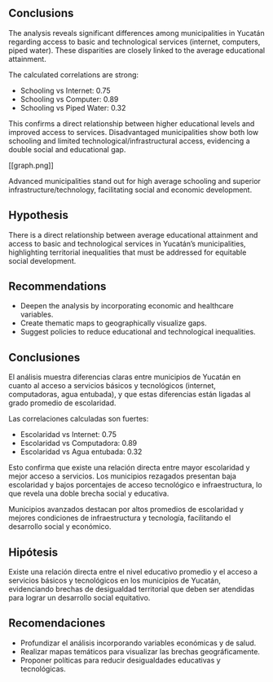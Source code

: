 ## Conclusions

The analysis reveals significant differences among municipalities in Yucatán regarding access to basic and technological services (internet, computers, piped water). These disparities are closely linked to the average educational attainment.

The calculated correlations are strong:
- Schooling vs Internet: 0.75
- Schooling vs Computer: 0.89
- Schooling vs Piped Water: 0.32

This confirms a direct relationship between higher educational levels and improved access to services. Disadvantaged municipalities show both low schooling and limited technological/infrastructural access, evidencing a double social and educational gap.

[[graph.png]]

Advanced municipalities stand out for high average schooling and superior infrastructure/technology, facilitating social and economic development.

## Hypothesis

There is a direct relationship between average educational attainment and access to basic and technological services in Yucatán’s municipalities, highlighting territorial inequalities that must be addressed for equitable social development.

## Recommendations

- Deepen the analysis by incorporating economic and healthcare variables.
- Create thematic maps to geographically visualize gaps.
- Suggest policies to reduce educational and technological inequalities.

## Conclusiones

El análisis muestra diferencias claras entre municipios de Yucatán en cuanto al acceso a servicios básicos y tecnológicos (internet, computadoras, agua entubada), y que estas diferencias están ligadas al grado promedio de escolaridad.

Las correlaciones calculadas son fuertes:
- Escolaridad vs Internet: 0.75
- Escolaridad vs Computadora: 0.89
- Escolaridad vs Agua entubada: 0.32

Esto confirma que existe una relación directa entre mayor escolaridad y mejor acceso a servicios. Los municipios rezagados presentan baja escolaridad y bajos porcentajes de acceso tecnológico e infraestructura, lo que revela una doble brecha social y educativa.

Municipios avanzados destacan por altos promedios de escolaridad y mejores condiciones de infraestructura y tecnología, facilitando el desarrollo social y económico.

## Hipótesis

Existe una relación directa entre el nivel educativo promedio y el acceso a servicios básicos y tecnológicos en los municipios de Yucatán, evidenciando brechas de desigualdad territorial que deben ser atendidas para lograr un desarrollo social equitativo.

## Recomendaciones

- Profundizar el análisis incorporando variables económicas y de salud.
- Realizar mapas temáticos para visualizar las brechas geográficamente.
- Proponer políticas para reducir desigualdades educativas y tecnológicas.

